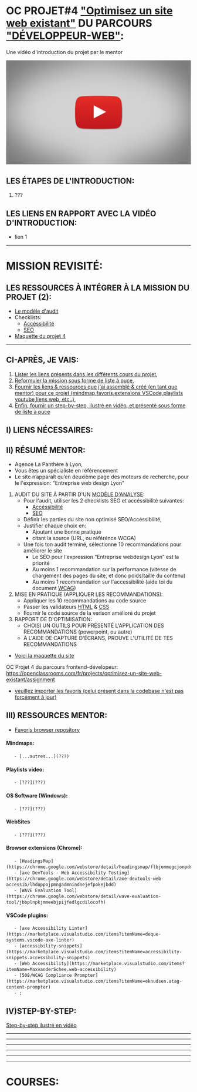 # OC PROJET#4 ["Optimisez un site web existant"](https://openclassrooms.com/fr/projects/optimisez-un-site-web-existant/assignment) DU PARCOURS ["DÉVELOPPEUR-WEB"](https://openclassrooms.com/fr/paths/185-developpeur-web#path-tabs): 

Une vidéo d'introduction du projet par le mentor

[![INTRODUCTION MENTOR](https://raw.githubusercontent.com/achicyr/OC___frontend/master/assets/video_background.jpg)](https://www.youtube.com/watch?v=XXXXXXXXXXXXXXXXXXXXXXXXXXXXX&list=PLWZ83QCrp6NsligPZowq4TBh03H4Ufy9w&ab_channel=Archist111 "Introduction du P4 par le mentor")

## LES ÉTAPES DE L'INTRODUCTION: 
1. ???
## LES LIENS EN RAPPORT AVEC LA VIDÉO D'INTRODUCTION:
- lien 1

****

# MISSION REVISITÉ: 

## LES RESSOURCES À INTÉGRER À LA MISSION DU PROJET (2):
- [Le modèle d'audit](https://s3-eu-west-1.amazonaws.com/course.oc-static.com/projects/DW_P4/Mode%CC%80le-audit-SEO.xlsx)
- Checklists:
    - [Accéssibilité](https://developer.mozilla.org/fr/docs/Web/Accessibility/Mobile_accessibility_checklist)
    - [SEO](https://www.matthieu-tranvan.fr/referencement-naturel/checklist-seo-25-bonnes-pratiques-on-site-pour-renforcer-votre-referencement-naturel.html)
- [Maquette du projet 4](https://course.oc-static.com/projects/DW_P4/DW+P4+sources+site+La+Panthere.zip)

---

## CI-APRÈS, JE VAIS: 
1. [Lister les liens présents dans les différents cours du projet](https://github.com/achicyr/OC__frontend__P4#user-content-liens-necessaires),
2. [Reformuler la mission sous forme de liste à puce](https://github.com/achicyr/OC__frontend__P4#user-content-resume-mentor),
3. [Fournir les liens & ressources que j'ai assemblé & créé (en tant que mentor) pour ce projet (mindmap,favoris,extensions VSCode,playlists youtube,liens web, etc..)](https://github.com/achicyr/OC__frontend__P4#user-content-ressources-mentor),
4. [Enfin, fournir un step-by-step, ilustré en vidéo, et présenté sous forme de liste à puce](https://github.com/achicyr/OC__frontend__P4#user-content-step-by-step)

## I) LIENS NÉCESSAIRES: 


## II) RÉSUMÉ MENTOR: 
- Agence La Panthère à Lyon,
- Vous êtes un spécialiste en référencement
- Le site n’apparaît qu’en deuxième page des moteurs de recherche, pour le l'expression: "Entreprise web design Lyon"
1. AUDIT DU SITE À PARTIR D'UN [MODÈLE D'ANALYSE](https://s3-eu-west-1.amazonaws.com/course.oc-static.com/projects/DW_P4/Mode%CC%80le-audit-SEO.xlsx):
    - Pour l'audit, utiliser les 2 checklists SEO et accéssibilité suivantes:
        - [Accéssibilité](https://developer.mozilla.org/fr/docs/Web/Accessibility/Mobile_accessibility_checklist)
        - [SEO](https://www.matthieu-tranvan.fr/referencement-naturel/checklist-seo-25-bonnes-pratiques-on-site-pour-renforcer-votre-referencement-naturel.html)
    - Définir les parties du site non optimisé SEO/Accéssibilité,
    - Justifier chaque choix en:
        - Ajoutant une bonne pratique
        - citant la source (URL, ou référénce WCGA)
    - Une fois ton audit terminé, sélectionne 10 recommandations pour améliorer le site
        - Le SEO pour l'expression “Entreprise webdesign Lyon” est la priorité
        - Au moins 1 recommandation sur la performance (vitesse de chargement des pages du site, et donc poids/taille du contenu)
        - Au moins 1 recommandation sur l'accessibilité (aide toi du document [WCAG](https://wikis.cdrflorac.fr/wikis/accessibil/?Outils/download&file=GuidedetestdaccessibilitedesWCAG.pdf))
2. MISE EN PRATIQUE (APPLIQUER LES RECOMMANDATIONS):
    - Appliquer les 10 recommandations au code source
    - Passer les validateurs [HTML](https://validator.w3.org/) & [CSS](https://jigsaw.w3.org/css-validator/)
    - Fournir le code source de la verison amélioré du projet
3. RAPPORT DE D'OPTIMISATION:
    - CHOISI UN OUTILS POUR PRÉSENTÉ L'APPLICATION DES RECOMMANDATIONS (powerpoint, ou autre)
    - À L'AIDE DE CAPTURE D'ÉCRANS, PROUVE L'UTILITÉ DE TES RECOMMANDATIONS
- [Voici la maquette du site](https://course.oc-static.com/projects/DW_P4/DW+P4+sources+site+La+Panthere.zip)


OC Projet 4 du parcours frontend-dévelopeur: https://openclassrooms.com/fr/projects/optimisez-un-site-web-existant/assignment

- [veuillez importer les favoris (celui présent dans la codebase n'est pas forcément à jour)](https://drive.google.com/file/d/1iWaeqWMYKpnnp4WkyciXNPLm9Jd-a0cn/view?usp=sharing)

## III) RESSOURCES MENTOR: 
   - [Favoris browser repository](???)
   #### Mindmaps: 
       - [...autres...](???)
   #### Playlists video: 
       - [???](???)
   #### OS Software (Windows): 
       - [???](???)
   #### WebSites
       - [???](???)
   #### Browser extensions (Chrome): 
       - [HeadingsMap](https://chrome.google.com/webstore/detail/headingsmap/flbjommegcjonpdmenkdiocclhjacmbi)
       - [axe DevTools - Web Accessibility Testing](https://chrome.google.com/webstore/detail/axe-devtools-web-accessib/lhdoppojpmngadmnindnejefpokejbdd)
       - [WAVE Evaluation Tool](https://chrome.google.com/webstore/detail/wave-evaluation-tool/jbbplnpkjmmeebjpijfedlgcdilocofh)
   #### VSCode plugins:
       - [axe Accessibility Linter](https://marketplace.visualstudio.com/items?itemName=deque-systems.vscode-axe-linter)
       - [accessibility-snippets](https://marketplace.visualstudio.com/items?itemName=accessibility-snippets.accessibility-snippets)
       - [Web Accessibility](https://marketplace.visualstudio.com/items?itemName=MaxvanderSchee.web-accessibility)
       - [508/WCAG Compliance Prompter](https://marketplace.visualstudio.com/items?itemName=eknudsen.atag-content-prompter)
       - ;
## IV)STEP-BY-STEP: 
[Step-by-step ilustré en vidéo](https://www.youtube.com/watch?v=XXXXXXXXXXXXXXXXXXXXXXXXXXXXX&list=PLWZ83QCrp6NsligPZowq4TBh03H4Ufy9w&ab_channel=Archist111)


---
---
---
---
---
---



# COURSES:
